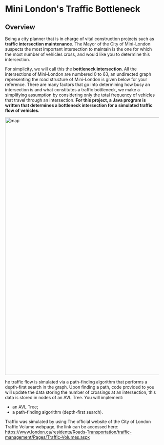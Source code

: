# Mini London's Traffic Bottleneck

## Overview
Being a city planner that is in charge of vital construction projects such as **traffic intersection maintenance**. The Mayor of the City of Mini-London suspects the most important intersection to maintain is the one for which the most number of vehicles cross, and would like you to determine this intersection.

For simplicity, we will call this the **bottleneck intersection**. All the intersections of Mini-London are numbered 0 to 63, an undirected graph representing the road structure of Mini-London is given below for your reference. There are many factors that go into determining how busy an intersection is and what constitutes a traffic bottleneck, we make a simplifying assumption by considering only the total frequency of vehicles that travel through an intersection. **For this project, a Java program is written that determines a bottleneck intersection for a simulated traffic flow of vehicles.**

<img width="844" alt="map " src="https://user-images.githubusercontent.com/16707828/74684748-a8fa2280-519a-11ea-8a1b-d2f44c00e1f1.png">

he traffic flow is simulated via a path-finding algorithm that performs a depth-first search in the graph. Upon finding a path, code provided to you will update the data storing the number of crossings at an intersection, this data is stored in nodes of an AVL Tree. You will implement:
+ an AVL Tree;
+ a path-finding algorithm (depth-first search).

Traffic was simulated by using The official website of the City of London Traffic Volume webpage, the link can be accessed here: https://www.london.ca/residents/Roads-Transportation/traffic-management/Pages/Traffic-Volumes.aspx

